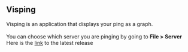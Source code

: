 ## Visping

Visping is an application that displays your ping as a graph. <br><br>
You can choose which server you are pinging by going to <b>File > Server </b>
<br>
Here is the <a href="https://github.com/CubeToPlay/Visping/releases/latest">link</a> to the latest release 
